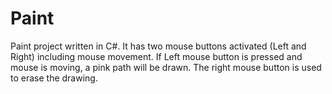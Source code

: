 # Paint
Paint project written in C#. It has two mouse buttons activated (Left and Right) including mouse movement. If Left mouse button is pressed and mouse is moving, a pink path will be drawn. The right mouse button is used to erase the drawing.
